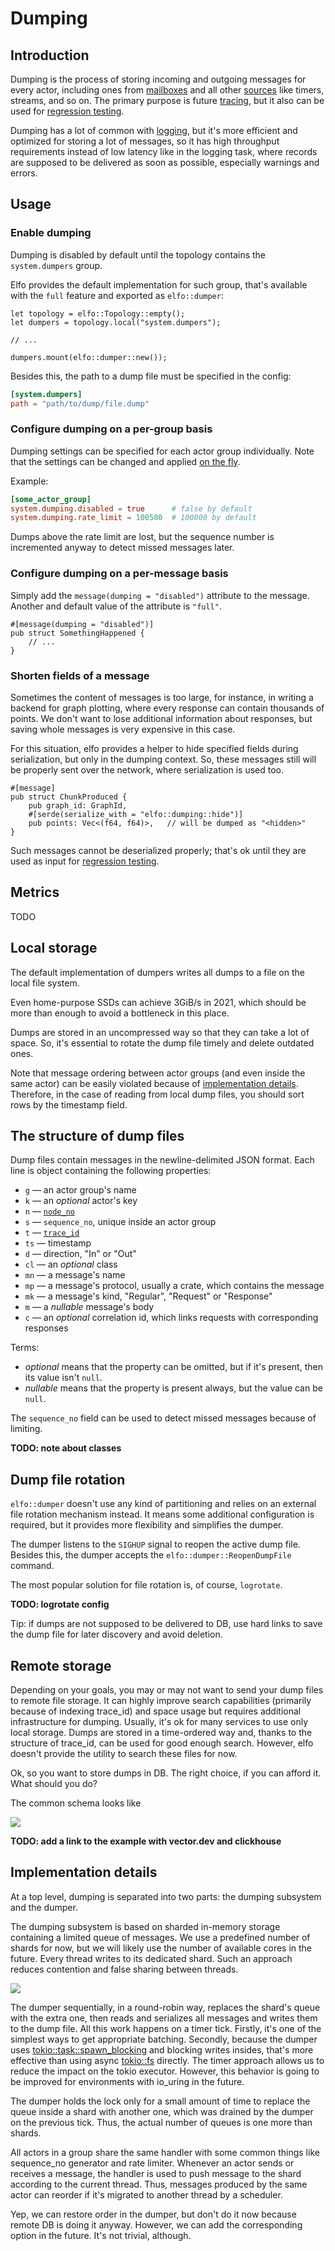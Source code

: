 # Dumping

## Introduction

Dumping is the process of storing incoming and outgoing messages for every actor, including ones from [mailboxes][mailbox] and all other [sources][source] like timers, streams, and so on. The primary purpose is future [tracing][tracing], but it also can be used for [regression testing][regression].

Dumping has a lot of common with [logging][logging], but it's more efficient and optimized for storing a lot of messages, so it has high throughput requirements instead of low latency like in the logging task, where records are supposed to be delivered as soon as possible, especially warnings and errors.

## Usage

### Enable dumping

Dumping is disabled by default until the topology contains the `system.dumpers` group.

Elfo provides the default implementation for such group, that's available with the `full` feature and exported as `elfo::dumper`:
```rust,ignore
let topology = elfo::Topology::empty();
let dumpers = topology.local("system.dumpers");

// ...

dumpers.mount(elfo::dumper::new());
```

Besides this, the path to a dump file must be specified in the config:
```toml
[system.dumpers]
path = "path/to/dump/file.dump"
```

### Configure dumping on a per-group basis

Dumping settings can be specified for each actor group individually.
Note that the settings can be changed and applied [on the fly][configs].

Example:
```toml
[some_actor_group]
system.dumping.disabled = true      # false by default
system.dumping.rate_limit = 100500  # 100000 by default
```

Dumps above the rate limit are lost, but the sequence number is incremented anyway to detect missed messages later.

### Configure dumping on a per-message basis

Simply add the `message(dumping = "disabled")` attribute to the message. Another and default value of the attribute is `"full"`.
```rust,ignore
#[message(dumping = "disabled")]
pub struct SomethingHappened {
    // ...
}
```

### Shorten fields of a message

Sometimes the content of messages is too large, for instance, in writing a backend for graph plotting, where every response can contain thousands of points. We don't want to lose additional information about responses, but saving whole messages is very expensive in this case.

For this situation, elfo provides a helper to hide specified fields during serialization, but only in the dumping context. So, these messages still will be properly sent over the network, where serialization is used too.

```rust,ignore
#[message]
pub struct ChunkProduced {
    pub graph_id: GraphId,
    #[serde(serialize_with = "elfo::dumping::hide")]
    pub points: Vec<(f64, f64)>,   // will be dumped as "<hidden>"
}
```

Such messages cannot be deserialized properly; that's ok until they are used as input for [regression testing][regression].

## Metrics
TODO

## Local storage

The default implementation of dumpers writes all dumps to a file on the local file system.

Even home-purpose SSDs can achieve 3GiB/s in 2021, which should be more than enough to avoid a bottleneck in this place.

Dumps are stored in an uncompressed way so that they can take a lot of space. So, it's essential to rotate the dump file timely and delete outdated ones.

Note that message ordering between actor groups (and even inside the same actor) can be easily violated because of [implementation details][implementation]. Therefore, in the case of reading from local dump files, you should sort rows by the timestamp field.

## The structure of dump files

Dump files contain messages in the newline-delimited JSON format. Each line is object containing the following properties:
* `g` — an actor group's name
* `k` — an *optional* actor's key
* `n` — [`node_no`][distributed]
* `s` — `sequence_no`, unique inside an actor group
* `t` — [`trace_id`][tracing]
* `ts` — timestamp
* `d` — direction, "In" or "Out"
* `cl` — an *optional* class
* `mn` — a message's name
* `mp` — a message's protocol, usually a crate, which contains the message
* `mk` — a message's kind, "Regular", "Request" or "Response"
* `m` — a *nullable* message's body
* `c` — an *optional* correlation id, which links requests with corresponding responses

Terms:
* *optional* means that the property can be omitted, but if it's present, then its value isn't `null`.
* *nullable* means that the property is present always, but the value can be `null`.

The `sequence_no` field can be used to detect missed messages because of limiting.

**TODO: note about classes**

## Dump file rotation

`elfo::dumper` doesn't use any kind of partitioning and relies on an external file rotation mechanism instead. It means some additional configuration is required, but it provides more flexibility and simplifies the dumper.

The dumper listens to the `SIGHUP` signal to reopen the active dump file. Besides this, the dumper accepts the `elfo::dumper::ReopenDumpFile` command.

The most popular solution for file rotation is, of course, `logrotate`.

**TODO: logrotate config**

Tip: if dumps are not supposed to be delivered to DB, use hard links to save the dump file for later discovery and avoid deletion.

## Remote storage

Depending on your goals, you may or may not want to send your dump files to remote file storage. It can highly improve search capabilities (primarily because of indexing trace_id) and space usage but requires additional infrastructure for dumping. Usually, it's ok for many services to use only local storage. Dumps are stored in a time-ordered way and, thanks to the structure of trace_id, can be used for good enough search. However, elfo doesn't provide the utility to search these files for now.

Ok, so you want to store dumps in DB. The right choice, if you can afford it. What should you do?

The common schema looks like

![](assets/dumping-infrastructure.svg)

**TODO: add a link to the example with vector.dev and clickhouse**

## Implementation details

At a top level, dumping is separated into two parts: the dumping subsystem and the dumper.

The dumping subsystem is based on sharded in-memory storage containing a limited queue of messages. We use a predefined number of shards for now, but we will likely use the number of available cores in the future. Every thread writes to its dedicated shard. Such an approach reduces contention and false sharing between threads.

![](assets/dumping-implementation-details.svg)

The dumper sequentially, in a round-robin way, replaces the shard's queue with the extra one, then reads and serializes all messages and writes them to the dump file. All this work happens on a timer tick. Firstly,  it's one of the simplest ways to get appropriate batching. Secondly, because the dumper uses [tokio::task::spawn_blocking](https://docs.rs/tokio/1/tokio/task/fn.spawn_blocking.html) and blocking writes insides, that's more effective than using async [tokio::fs](https://docs.rs/tokio/1/tokio/fs/index.html) directly. The timer approach allows us to reduce the impact on the tokio executor. However, this behavior is going to be improved for environments with io_uring in the future.

The dumper holds the lock only for a small amount of time to replace the queue inside a shard with another one, which was drained by the dumper on the previous tick. Thus, the actual number of queues is one more than shards.

All actors in a group share the same handler with some common things like sequence_no generator and rate limiter. Whenever an actor sends or receives a message, the handler is used to push message to the shard according to the current thread. Thus, messages produced by the same actor can reorder if it's migrated to another thread by a scheduler.

Yep, we can restore order in the dumper, but don't do it now because remote DB is doing it anyway. However, we can add the corresponding option in the future. It's not trivial, although.

[implementation]: #implementation-details

[mailbox]: ./ch02-01-a-mailbox.html
[source]: ./ch02-02-sources.html
[configs]: ./ch02-06-configuration.html
[distributed]: ./ch03-00-dustributed-actors.html
[logging]: ./ch04-01-logging.html
[tracing]: ./ch04-04-tracing.html
[regression]: ./ch06-02-the-replayer.html
